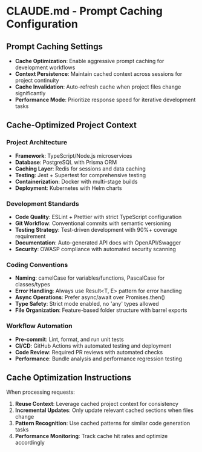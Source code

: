 # CLAUDE.md - Prompt Caching Configuration

## Prompt Caching Settings
- **Cache Optimization**: Enable aggressive prompt caching for development workflows
- **Context Persistence**: Maintain cached context across sessions for project continuity
- **Cache Invalidation**: Auto-refresh cache when project files change significantly
- **Performance Mode**: Prioritize response speed for iterative development tasks

## Cache-Optimized Project Context
<!-- CACHE_BOUNDARY_START -->
### Project Architecture
- **Framework**: TypeScript/Node.js microservices
- **Database**: PostgreSQL with Prisma ORM
- **Caching Layer**: Redis for sessions and data caching
- **Testing**: Jest + Supertest for comprehensive testing
- **Containerization**: Docker with multi-stage builds
- **Deployment**: Kubernetes with Helm charts

### Development Standards
- **Code Quality**: ESLint + Prettier with strict TypeScript configuration
- **Git Workflow**: Conventional commits with semantic versioning
- **Testing Strategy**: Test-driven development with 90%+ coverage requirement
- **Documentation**: Auto-generated API docs with OpenAPI/Swagger
- **Security**: OWASP compliance with automated security scanning

### Coding Conventions
- **Naming**: camelCase for variables/functions, PascalCase for classes/types
- **Error Handling**: Always use Result<T, E> pattern for error handling
- **Async Operations**: Prefer async/await over Promises.then()
- **Type Safety**: Strict mode enabled, no 'any' types allowed
- **File Organization**: Feature-based folder structure with barrel exports

### Workflow Automation
- **Pre-commit**: Lint, format, and run unit tests
- **CI/CD**: GitHub Actions with automated testing and deployment
- **Code Review**: Required PR reviews with automated checks
- **Performance**: Bundle analysis and performance regression testing
<!-- CACHE_BOUNDARY_END -->

## Cache Optimization Instructions
When processing requests:
1. **Reuse Context**: Leverage cached project context for consistency
2. **Incremental Updates**: Only update relevant cached sections when files change
3. **Pattern Recognition**: Use cached patterns for similar code generation tasks
4. **Performance Monitoring**: Track cache hit rates and optimize accordingly
